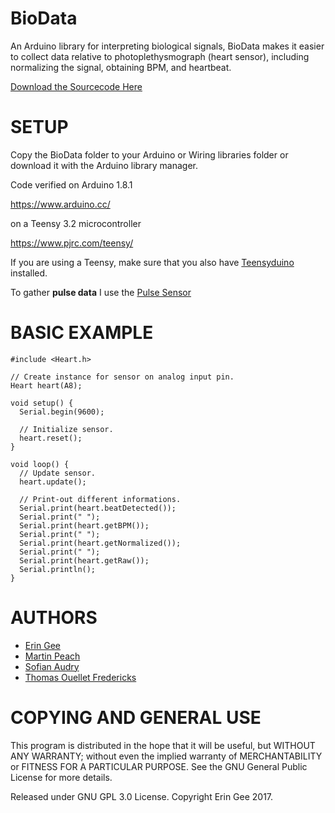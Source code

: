 # BioData
An Arduino library for interpreting biological signals, BioData makes it easier to collect data relative to photoplethysmograph (heart sensor), including normalizing the signal, obtaining BPM, and heartbeat. 

[Download the Sourcecode Here](https://github.com/eringee/BioData/archive/master.zip)

# SETUP

Copy the BioData folder to your Arduino or Wiring libraries folder or download it with the Arduino library manager. 

Code verified on Arduino 1.8.1 

https://www.arduino.cc/

on a Teensy 3.2 microcontroller

https://www.pjrc.com/teensy/

If you are using a Teensy, make sure that you also have [Teensyduino](https://www.pjrc.com/teensy/td_download.html) installed.

To gather __pulse data__ I use the [Pulse Sensor](https://pulsesensor.com/)

# BASIC EXAMPLE
```
#include <Heart.h>

// Create instance for sensor on analog input pin.
Heart heart(A8);

void setup() {
  Serial.begin(9600);

  // Initialize sensor.
  heart.reset();
}

void loop() {
  // Update sensor.
  heart.update();

  // Print-out different informations.
  Serial.print(heart.beatDetected());
  Serial.print(" ");
  Serial.print(heart.getBPM());
  Serial.print(" ");
  Serial.print(heart.getNormalized());
  Serial.print(" ");
  Serial.print(heart.getRaw());
  Serial.println();
}
```
# AUTHORS

* [Erin Gee](http://www.eringee.net)
* [Martin Peach](https://puredata.info/Members/martinrp/OSCobjects)
* [Sofian Audry](https://github.com/sofian)
* [Thomas Ouellet Fredericks](https://github.com/thomasfredericks)

# COPYING AND GENERAL USE
This program is distributed in the hope that it will be useful, but WITHOUT ANY WARRANTY; without even the implied warranty of MERCHANTABILITY or FITNESS FOR A PARTICULAR PURPOSE. See the GNU General Public License for more details.

Released under GNU GPL 3.0 License.  Copyright Erin Gee 2017.
